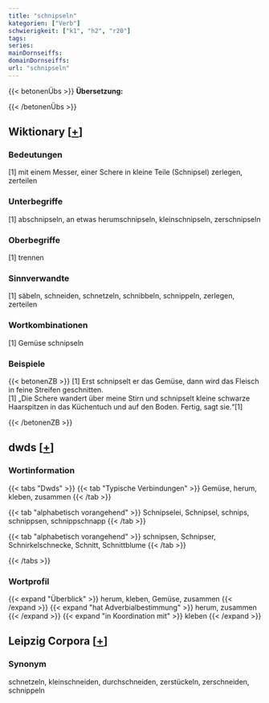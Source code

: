 ```yaml
---
title: "schnipseln"
kategorien: ["Verb"]
schwierigkeit: ["k1", "h2", "r20"]
tags:
series:
mainDornseiffs:
domainDornseiffs:
url: "schnipseln"
---
```


{{< betonenÜbs >}}
**Übersetzung:**  
  
{{< /betonenÜbs >}}

## Wiktionary [[+](https://de.wiktionary.org/wiki/schnipseln)]

### Bedeutungen
[1] mit einem Messer, einer Schere in kleine Teile (Schnipsel) zerlegen, zerteilen  

### Unterbegriffe
[1] abschnipseln, an etwas herumschnipseln, kleinschnipseln, zerschnipseln  

### Oberbegriffe
[1] trennen  

### Sinnverwandte
[1] säbeln, schneiden, schnetzeln, schnibbeln, schnippeln, zerlegen, zerteilen  

### Wortkombinationen
[1] Gemüse schnipseln  

### Beispiele
{{< betonenZB >}}
[1] Erst schnipselt er das Gemüse, dann wird das Fleisch in feine Streifen geschnitten.  
[1] „Die Schere wandert über meine Stirn und schnipselt kleine schwarze Haarspitzen in das Küchentuch und auf den Boden. Fertig, sagt sie.“[1]  

{{< /betonenZB >}}


## dwds [[+](https://www.dwds.de/wb/schnipseln)]

### Wortinformation
{{< tabs "Dwds" >}}
{{< tab "Typische Verbindungen" >}}
Gemüse, herum, kleben, zusammen
{{< /tab >}}

{{< tab "alphabetisch vorangehend" >}}
Schnipselei, Schnipsel, schnips, schnippsen, schnippschnapp
{{< /tab >}}

{{< tab "alphabetisch vorangehend" >}}
schnipsen, Schnipser, Schnirkelschnecke, Schnitt, Schnittblume
{{< /tab >}}

{{< /tabs >}}

### Wortprofil
{{< expand "Überblick" >}} herum, kleben, Gemüse, zusammen {{< /expand >}}
{{< expand "hat Adverbialbestimmung" >}} herum, zusammen {{< /expand >}}
{{< expand "in Koordination mit" >}} kleben {{< /expand >}}

## Leipzig Corpora [[+](https://corpora.uni-leipzig.de/en/res?word=schnipseln&corpusId=deu_newscrawl-public_2018)]


### Synonym
schnetzeln, kleinschneiden, durchschneiden, zerstückeln, zerschneiden, schnippeln

